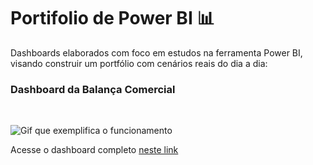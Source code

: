 # Portifolio de Power BI 📊

Dashboards elaborados com foco em estudos na ferramenta Power BI, visando construir um portfólio com cenários reais do dia a dia:

### Dashboard da Balança Comercial 

<br>

![Gif que exemplifica o funcionamento](https://i.imgur.com/Lp2B11AQqFUrF0AXierY)

Acesse o dashboard completo [neste link](https://lnkd.in/dx7TsP4h)
